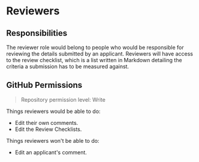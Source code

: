 # Reviewers

## Responsibilities

The reviewer role would belong to people who would be responsible for reviewing the details submitted by an applicant. Reviewers will have access to the review checklist, which is a list written in Markdown detailing the criteria a submission has to be measured against.

## GitHub Permissions

> Repository permission level: Write

Things reviewers would be able to do:

* Edit their own comments.
* Edit the Review Checklists.

Things reviewers won't be able to do:

* Edit an applicant's comment.


